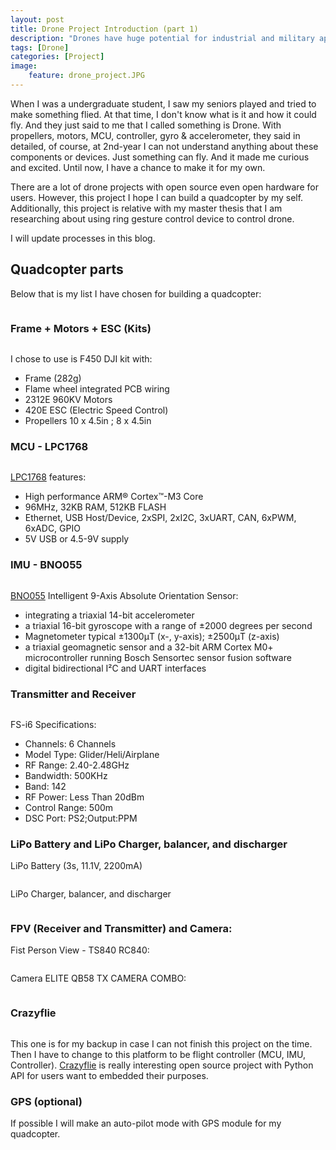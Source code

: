 ```yaml
---
layout: post
title: Drone Project Introduction (part 1)
description: "Drones have huge potential for industrial and military applications as well. They can enable access to potentially hazardous locations remotely and remove the need to put personnel in a dangerous situation. Quadcopters can be incredibly agile giving them the ability to navigate within relatively confined spaces and perform complex tasks. "
tags: [Drone]
categories: [Project]
image:
    feature: drone_project.JPG
---
```


When I was a undergraduate student, I saw my seniors played and tried to make something flied.
At that time, I don't know what is it and how it could fly. And they just said to me that I called something is Drone.
With propellers, motors, MCU, controller, gyro & accelerometer, they said in detailed, of course, at 2nd-year I can not understand
anything about these components or devices. Just something can fly. And it made me curious and excited. Until now, I have a chance to
make it for my own.

There are a lot of drone projects with open source even open hardware for users. However, this project I hope I can build a quadcopter by my self. Additionally, this project is relative with my master thesis that I am researching about using ring gesture control device to control drone.

I will update processes in this blog.

## Quadcopter parts

Below that is my list I have chosen for building a quadcopter:

<figure class="half center">
	<img src="/images/drone_project/drone_components.JPG" alt="">
</figure>

### Frame + Motors + ESC (Kits)

<figure class="half center">
	<img src="/images/drone_project/F450-Kit.jpg" alt="">
</figure>


I chose to use is F450 DJI kit with:
* Frame (282g)
* Flame wheel integrated PCB wiring
* 2312E 960KV Motors
* 420E ESC (Electric Speed Control)
* Propellers 10 x 4.5in ; 8 x 4.5in

### MCU - LPC1768
<figure class="half center">
	<img src="/images/drone_project/lpc1768.jpg" alt="">
</figure>

[LPC1768](http://www.nxp.com/products/microcontrollers-and-processors/arm-processors/lpc-cortex-m-mcus/lpc-cortex-m3/lpc1700-cortex-m3/arm-mbed-lpc1768-board:OM11043) features:

* High performance ARM® Cortex™-M3 Core
* 96MHz, 32KB RAM, 512KB FLASH
* Ethernet, USB Host/Device, 2xSPI, 2xI2C, 3xUART, CAN, 6xPWM, 6xADC, GPIO
* 5V USB or 4.5-9V supply

### IMU - BNO055
<figure class="half center">
	<img src="/images/drone_project/bno055.jpg" alt="">
</figure>

[BNO055](https://learn.adafruit.com/adafruit-bno055-absolute-orientation-sensor/overview) Intelligent 9-Axis Absolute Orientation Sensor:
* integrating a triaxial 14-bit accelerometer
* a triaxial 16-bit gyroscope with a range of ±2000 degrees per second
* Magnetometer typical ±1300μT (x-, y-axis); ±2500μT (z-axis)
* a triaxial geomagnetic sensor and a 32-bit ARM Cortex M0+ microcontroller running Bosch Sensortec sensor fusion software
* digital bidirectional I²C and UART interfaces

### Transmitter and Receiver

<figure class="half center">
	<img src="/images/drone_project/sky.jpg" alt="">
</figure>

FS-i6 Specifications:
* Channels: 6 Channels
* Model Type: Glider/Heli/Airplane
* RF Range: 2.40-2.48GHz
* Bandwidth: 500KHz
* Band: 142
* RF Power: Less Than 20dBm
* Control Range: 500m
* DSC Port: PS2;Output:PPM

### LiPo Battery and LiPo Charger, balancer, and discharger

LiPo Battery (3s, 11.1V, 2200mA)
<figure class="half center">
	<img src="/images/drone_project/lipo-battery.jpg" alt="">
</figure>

LiPo Charger, balancer, and discharger

<figure class="half center">
	<img src="/images/drone_project/charger.jpg" alt="">
</figure>

### FPV (Receiver and Transmitter) and Camera:
Fist Person View - TS840 RC840:

<figure class="half center">
	<img src="/images/drone_project/FPV.jpg" alt="">
</figure>

Camera ELITE QB58 TX CAMERA COMBO:

<figure class="half center">
	<img src="/images/drone_project/camera.jpg" alt="">
</figure>

### Crazyflie

<figure class="half center">
	<img src="/images/drone_project/crazyflie.png" alt="">
</figure>

This one is for my backup in case I can not finish this project on the time. Then I have to change to this platform to be flight controller (MCU, IMU, Controller). [Crazyflie](https://www.bitcraze.io/) is really interesting open source project with Python API for users want to embedded their purposes.

### GPS (optional)
If possible I will make an auto-pilot mode with GPS module for my quadcopter.
